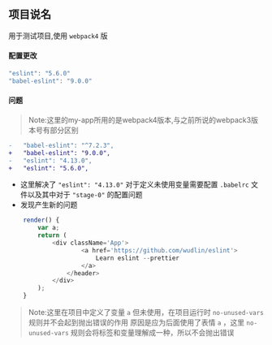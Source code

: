 ## 项目说名

用于测试项目,使用 `webpack4` 版

#### 配置更改

```js
"eslint": "5.6.0"
"babel-eslint": "9.0.0"

```
#### 问题
>Note:这里的my-app所用的是webpack4版本,与之前所说的webpack3版本号有部分区别
```diff
-   "babel-eslint": "^7.2.3",
+   "babel-eslint": "9.0.0",
-   "eslint": "4.13.0",
+   "eslint": "5.6.0",
```
- 这里解决了 `"eslint": "4.13.0"` 对于定义未使用变量需要配置 `.babelrc` 文件以及其中对于 `"stage-0"` 的配置问题
- 发现产生新的问题
```js
	render() {
		var a;
		return (
			<div className='App'>
					<a href='https://github.com/wudlin/eslint'>
						Learn eslint --prettier
					</a>
				</header>
			</div>
		);
	}
```
>Note:这里在项目中定义了变量 `a` 但未使用，在项目运行时 `no-unused-vars` 规则并不会起到抛出错误的作用
>原因是应为后面使用了表情 `a` ，这里 `no-unused-vars` 规则会将标签和变量理解成一种，所以不会抛出错误
